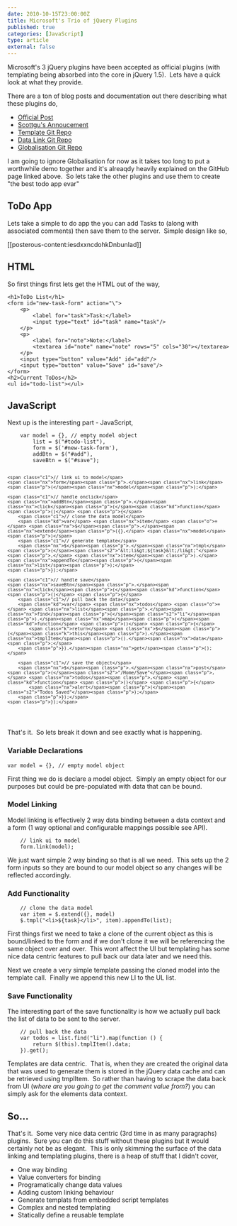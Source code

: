 ```yaml
---
date: 2010-10-15T23:00:00Z
title: Microsoft's Trio of jQuery Plugins
published: true
categories: [JavaScript]
type: article
external: false
---
```

<p>Microsoft's 3 jQuery plugins have been accepted as official plugins (with templating being absorbed into the core in jQuery 1.5).  Lets have a quick look at what they provide.</p><p>There are a ton of blog posts and documentation out there describing what these plugins do,</p><ul><li><a href="http://blog.jquery.com/2010/10/04/new-official-jquery-plugins-provide-templating-data-linking-and-globalization/">Official Post</a> </li><li><a href="http://weblogs.asp.net/scottgu/archive/2010/10/04/jquery-templates-data-link-and-globalization-accepted-as-official-jquery-plugins.aspx">Scottgu's Annoucement</a> </li><li><a href="http://github.com/jquery/jquery-tmpl/">Template Git Repo</a> </li><li><a href="http://github.com/jquery/jquery-tmpl/">Data Link Git Repo</a> </li><li><a href="http://github.com/jquery/jquery-global">Globalisation Git Repo</a> </li></ul><p>I am going to ignore Globalisation for now as it takes too long to put a worthwhile demo together and it's alreaqdy heavily explained on the GitHub page linked above.  So lets take the other plugins and use them to create "the best todo app evar"</p><h2>ToDo App</h2><p>Lets take a simple to do app the you can add Tasks to (along with associated comments) then save them to the server.  Simple design like so,</p><p>[[posterous-content:iesdxxncdohkDnbunIad]]</p><h2>HTML</h2><p>So first things first lets get the HTML out of the way,</p><div class="highlight"><pre><code><span class="nt">&lt;h1&gt;</span>ToDo List<span class="nt">&lt;/h1&gt;</span>
<span class="nt">&lt;form</span> <span class="na">id=</span><span class="s">"new-task-form"</span> <span class="na">action=</span><span class="s">"\"</span><span class="nt">&gt;</span>
    <span class="nt">&lt;p&gt;</span>
        <span class="nt">&lt;label</span> <span class="na">for=</span><span class="s">"task"</span><span class="nt">&gt;</span>Task:<span class="nt">&lt;/label&gt;</span>
        <span class="nt">&lt;input</span> <span class="na">type=</span><span class="s">"text"</span> <span class="na">id=</span><span class="s">"task"</span> <span class="na">name=</span><span class="s">"task"</span><span class="nt">/&gt;</span>
    <span class="nt">&lt;/p&gt;</span>
    <span class="nt">&lt;p&gt;</span>
        <span class="nt">&lt;label</span> <span class="na">for=</span><span class="s">"note"</span><span class="nt">&gt;</span>Note:<span class="nt">&lt;/label&gt;</span>
        <span class="nt">&lt;textarea</span> <span class="na">id=</span><span class="s">"note"</span> <span class="na">name=</span><span class="s">"note"</span> <span class="na">rows=</span><span class="s">"5"</span> <span class="na">cols=</span><span class="s">"30"</span><span class="nt">&gt;&lt;/textarea&gt;</span>
    <span class="nt">&lt;/p&gt;</span>
    <span class="nt">&lt;input</span> <span class="na">type=</span><span class="s">"button"</span> <span class="na">value=</span><span class="s">"Add"</span> <span class="na">id=</span><span class="s">"add"</span><span class="nt">/&gt;</span>
    <span class="nt">&lt;input</span> <span class="na">type=</span><span class="s">"button"</span> <span class="na">value=</span><span class="s">"Save"</span> <span class="na">id=</span><span class="s">"save"</span><span class="nt">/&gt;</span>
<span class="nt">&lt;/form&gt;</span>
<span class="nt">&lt;h2&gt;</span>Current ToDos<span class="nt">&lt;/h2&gt;</span>
<span class="nt">&lt;ul</span> <span class="na">id=</span><span class="s">"todo-list"</span><span class="nt">&gt;&lt;/ul&gt;</span>
</code></pre></div>
<h2>JavaScript</h2><p>Next up is the interesting part - JavaScript,</p><div class="highlight"><pre><code>    <span class="kd">var</span> <span class="nx">model</span> <span class="o">=</span> <span class="p">{},</span> <span class="c1">// empty model object</span>
        <span class="nx">list</span> <span class="o">=</span> <span class="nx">$</span><span class="p">(</span><span class="s2">"#todo-list"</span><span class="p">),</span>
        <span class="nx">form</span> <span class="o">=</span> <span class="nx">$</span><span class="p">(</span><span class="s1">'#new-task-form'</span><span class="p">),</span>
        <span class="nx">addBtn</span> <span class="o">=</span> <span class="nx">$</span><span class="p">(</span><span class="s2">"#add"</span><span class="p">),</span>
        <span class="nx">saveBtn</span> <span class="o">=</span> <span class="nx">$</span><span class="p">(</span><span class="s2">"#save"</span><span class="p">);</span>

    <span class="c1">// link ui to model</span>
    <span class="nx">form</span><span class="p">.</span><span class="nx">link</span><span class="p">(</span><span class="nx">model</span><span class="p">);</span>

    <span class="c1">// handle onclick</span>
    <span class="nx">addBtn</span><span class="p">.</span><span class="nx">click</span><span class="p">(</span><span class="kd">function</span> <span class="p">()</span> <span class="p">{</span>
        <span class="c1">// clone the data model</span>
        <span class="kd">var</span> <span class="nx">item</span> <span class="o">=</span> <span class="nx">$</span><span class="p">.</span><span class="nx">extend</span><span class="p">({},</span> <span class="nx">model</span><span class="p">)</span>
        <span class="c1">// generate template</span>
        <span class="nx">$</span><span class="p">.</span><span class="nx">tmpl</span><span class="p">(</span><span class="s2">"&lt;li&gt;${task}&lt;/li&gt;"</span><span class="p">,</span> <span class="nx">item</span><span class="p">).</span><span class="nx">appendTo</span><span class="p">(</span><span class="nx">list</span><span class="p">);</span>
    <span class="p">});</span>

    <span class="c1">// handle save</span>
    <span class="nx">saveBtn</span><span class="p">.</span><span class="nx">click</span><span class="p">(</span><span class="kd">function</span> <span class="p">()</span> <span class="p">{</span>
        <span class="c1">// pull back the data</span>
        <span class="kd">var</span> <span class="nx">todos</span> <span class="o">=</span> <span class="nx">list</span><span class="p">.</span><span class="nx">find</span><span class="p">(</span><span class="s2">"li"</span><span class="p">).</span><span class="nx">map</span><span class="p">(</span><span class="kd">function</span> <span class="p">()</span> <span class="p">{</span>
            <span class="k">return</span> <span class="nx">$</span><span class="p">(</span><span class="k">this</span><span class="p">).</span><span class="nx">tmplItem</span><span class="p">().</span><span class="nx">data</span><span class="p">;</span>
        <span class="p">}).</span><span class="nx">get</span><span class="p">();</span>

        <span class="c1">// save the object</span>
        <span class="nx">$</span><span class="p">.</span><span class="nx">post</span><span class="p">(</span><span class="s2">"/Home/Save"</span><span class="p">,</span> <span class="nx">todos</span><span class="p">,</span> <span class="kd">function</span> <span class="p">()</span> <span class="p">{</span>
            <span class="nx">alert</span><span class="p">(</span><span class="s2">"Todos Saved"</span><span class="p">);</span>
        <span class="p">});</span>
    <span class="p">});</span>
</code></pre></div>
<p>That's it.  So lets break it down and see exactly what is happening.</p><h3>Variable Declarations</h3><div class="highlight"><pre><code><span class="kd">var</span> <span class="nx">model</span> <span class="o">=</span> <span class="p">{},</span> <span class="c1">// empty model object</span>
</code></pre></div>
<p>First thing we do is declare a model object.  Simply an empty object for our purposes but could be pre-populated with data that can be bound.</p><h3>Model Linking</h3><p>Model linking is effectively 2 way data binding between a data context and a form (1 way optional and configurable mappings possible see API). </p><div class="highlight"><pre><code>    <span class="c1">// link ui to model</span>
    <span class="nx">form</span><span class="p">.</span><span class="nx">link</span><span class="p">(</span><span class="nx">model</span><span class="p">);</span>
</code></pre></div>
<p>We just want simple 2 way binding so that is all we need.  This sets up the 2 form inputs so they are bound to our model object so any changes will be reflected accordingly.</p><h3>Add Functionality</h3><div class="highlight"><pre><code>    <span class="c1">// clone the data model</span>
    <span class="kd">var</span> <span class="nx">item</span> <span class="o">=</span> <span class="nx">$</span><span class="p">.</span><span class="nx">extend</span><span class="p">({},</span> <span class="nx">model</span><span class="p">)</span>
    <span class="nx">$</span><span class="p">.</span><span class="nx">tmpl</span><span class="p">(</span><span class="s2">"&lt;li&gt;${task}&lt;/li&gt;"</span><span class="p">,</span> <span class="nx">item</span><span class="p">).</span><span class="nx">appendTo</span><span class="p">(</span><span class="nx">list</span><span class="p">);</span>
</code></pre></div>
<p>First things first we need to take a clone of the current object as this is bound/linked to the form and if we don't clone it we will be referencing the same object over and over.  This wont affect the UI but templating has some nice data centric features to pull back our data later and we need this.</p><p>Next we create a very simple template passing the cloned model into the template call.  Finally we append this new LI to the UL list. </p><h3>Save Functionality</h3><p>The interesting part of the save functionality is how we actually pull back the list of data to be sent to the server.</p><div class="highlight"><pre><code>    <span class="c1">// pull back the data</span>
    <span class="kd">var</span> <span class="nx">todos</span> <span class="o">=</span> <span class="nx">list</span><span class="p">.</span><span class="nx">find</span><span class="p">(</span><span class="s2">"li"</span><span class="p">).</span><span class="nx">map</span><span class="p">(</span><span class="kd">function</span> <span class="p">()</span> <span class="p">{</span>
        <span class="k">return</span> <span class="nx">$</span><span class="p">(</span><span class="k">this</span><span class="p">).</span><span class="nx">tmplItem</span><span class="p">().</span><span class="nx">data</span><span class="p">;</span>
    <span class="p">}).</span><span class="nx">get</span><span class="p">();</span>
</code></pre></div>
<p>Templates are data centric.  That is, when they are created the original data that was used to generate them is stored in the jQuery data cache and can be retrieved using tmplItem.  So rather than having to scrape the data back from UI (<em>where are you going to get the comment value from?</em>) you can simply ask for the elements data context.</p><h2>So...</h2><p>That's it.  Some very nice data centric (3rd time in as many paragraphs) plugins.  Sure you can do this stuff without these plugins but it would certainly not be as elegant.  This is only skimming the surface of the data linking and templating plugins, there is a heap of stuff that I didn't cover,</p><ul><li>One way binding</li><li>Value converters for binding</li><li>Programatically change data values</li><li>Adding custom linking behaviour</li><li>Generate templats from embedded script templates</li><li>Complex and nested templating</li><li>Statically define a reusable template</li></ul>